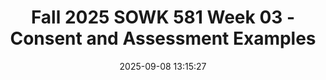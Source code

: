 ---
layout: single_presentation
name: fall-2025-sowk-581-week-03-consent-and-assessment-examples.md
title: "Fall 2025 SOWK 581 Week 03 - Consent and Assessment Examples"
date:  2025-09-08 13:15:27
presentation_id: sJuE42
permalink: /sJuE42/
redirect_from:
  - /presentations/sJuE42/fall-2025-sowk-581-week-03-consent-and-assessment-examples
slides: 
  - slide_name: deck-sJuE42-large-0.jpeg
    slide_alt: "Document titled 'Consent & Assessments Examples' displayed on a presentation slide. Text includes 'Fall 2025 SOWK 581 Week 03.' Author information: 'Jacob Campbell, Ph.D. LICSW, Heritage University.' Background consists of two shades of blue."
  - slide_name: deck-sJuE42-large-1.jpeg
    slide_alt: "Slide titled 'Week 03 Lecture Video' includes a list titled 'Agenda' with items: Assignments, Consent form, Simple Assessment Example, MH Evaluations. 'Learning Objective': Identify common categories for biopsychosocial assessments. Footer notes Fall 2025 SOWK 581 Week 03 and Dr. Jacob Campbell at Heritage University."
  - slide_name: deck-sJuE42-large-2.jpeg
    slide_alt: "Slide displays 'Week 03 Assignments' detailing tasks for the course SOWK 581. It includes reading 'Chapter 3: The Biopsychosocial Assessment' from 'Mental Status Examination' by Renn and John. Students are to write and make at least six forum replies. Topics include reflection questions, developing consent forms, and assessment content. Instructor: Dr. Jacob Campbell, Heritage University."
  - slide_name: deck-sJuE42-large-3.jpeg
    slide_alt: "Presentation slide displaying text about 'Consent Forms,' outlining 'What you will be doing,' 'Risks/benefits,' 'Confidentiality,' and 'Voluntary participation' on a blue background. Additional details: 'Fall 2025 SOWK 581 Week 03' and 'Dr. Jacob Campbell at Heritage University.'"
  - slide_name: deck-sJuE42-large-4.jpeg
    slide_alt: "Document: A 'Student Social History' form displays fields for personal information and behavioral concerns. Context: Presented in a slide titled 'Simple Assessment Example' with credits to SOWK 581 Week 03, Dr. Jacob Campbell."
  - slide_name: deck-sJuE42-large-5.jpeg
    slide_alt: "A slide titled 'Mental Health Evaluation Example' displays a structured form detailing client information across various dimensions, including personal data and treatment history, next to explanatory text."
  - slide_name: deck-sJuE42-large-6.jpeg
    slide_alt: "A form titled 'Dimensions V: Abuse/Neglect' assesses client abuse history, crises, and legal issues. To the right, text reads 'Mental Health Evaluation Example' detailing dimensions V to IX. Footer notes 'SOWK 581 Week 03, Dr. Jacob Campbell.'"
  - slide_name: deck-sJuE42-large-7.jpeg
    slide_alt: "Slide displays 'Mental Health Evaluation Example' on a blue background, alongside a document featuring evaluation form fields. Text includes: Dimension X: Developmental, Dimension XI: Environmental Need/Barriers to Treatment, Current Mental Status. 'SOWK 581 Week 03, Dr. Jacob Campbell' is at the bottom."
presentation_description_md: >
  In%20week%20three,%20we%20are%20delving%20into%20the%20work%20of%20assessment.%20This%20week%20is%20asynchronous.%20Students%20will%20be%20reading%20the%20textbook%20with%20content%20related%20to%20biopsychosocial%20assessments,%20engaging%20in%20forums%20related%20to%20that,%20developing%20a%20consent%20form,%20the%20types%20of%20content%20and%20questions%20used%20in%20assessment,%20and%20developing%20a%20diagnosis%20and/or%20mental%20status%20examination.%20During%20my%20lecture%20video%20we%20will%20talk%20about%20consent%20and%20share%20some%20assessment%20form%20examples.%20The%20agenda%20for%20the%20lecture%20video%20is:%0A%0A-%20Assignments%20for%20the%20Week%0A-%20Consent%20form%0A-%20Simple%20Assessment%20Example%0A-%20MH%20Evaluations%20%0A%0AThe%20Learning%20Objectives%20for%20this%20week%20include:%0A%0A-%20Identify%20the%20common%20categories%20for%20biopsychosocial%20assessments%20and%20what%20information%20clinicians%20generally%20gather%20in%20those%20sessions.%0A-%20Develop%20an%20initial%20draft%20of%20the%20informed%20consent%20and%20biopsychosocial%20assessment%20forms%20they%20will%20use%20for%20their%20case%20study%20paper.%0A-%20Students%20will%20practice%20assessing%20for%20a%20mental%20status%20examination%20using%20a%20fictional%20character
downloadable_slides: deck-sJuE42.pdf
slides_count: 8
header:
  teaser: deck-sJuE42-thumb-0.jpeg
presentation_video: "https://heritage.hosted.panopto.com/Panopto/Pages/Embed.aspx?id=42087cae-6cbe-4c96-9c3a-b352015965cc&autoplay=false&offerviewer=true&showtitle=true&showbrand=true&captions=false&interactivity=all"
location: "Heritage University"
tags:
  - Heritage University
  - MSW Program
  - SOWK 581
---